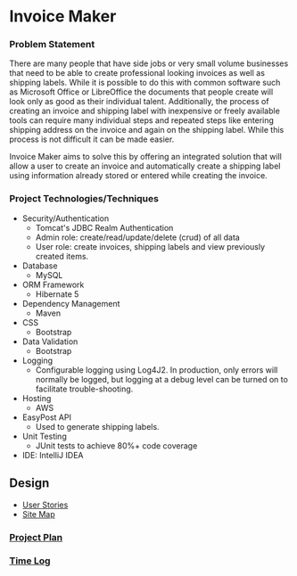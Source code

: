 # Invoice Maker
### Problem Statement
There are many people that have side jobs or very small volume businesses that need to be able to create professional
looking invoices as well as shipping labels. While it is possible to do this with common software such as Microsoft
Office or LibreOffice the documents that people create will look only as good as their individual talent. Additionally,
the process of creating an invoice and shipping label with inexpensive or freely available tools can require many 
individual steps and repeated steps like entering shipping address on the invoice and again on the shipping label. While 
this process is not difficult it can be made easier. 

Invoice Maker aims to solve this by offering an integrated solution that will allow a user to create an invoice and
automatically create a shipping label using information already stored or entered while creating the invoice. 

### Project Technologies/Techniques 

* Security/Authentication
  * Tomcat's JDBC Realm Authentication
  * Admin role: create/read/update/delete (crud) of all data
  * User role: create invoices, shipping labels and view previously created items. 
* Database
  * MySQL
* ORM Framework
  * Hibernate 5
* Dependency Management
  * Maven
* CSS 
  * Bootstrap
* Data Validation
  * Bootstrap
* Logging
  * Configurable logging using Log4J2. In production, only errors will normally be logged, but logging at a debug level can be turned on to facilitate trouble-shooting. 
* Hosting
  * AWS
* EasyPost API
    * Used to generate shipping labels.
* Unit Testing
  * JUnit tests to achieve 80%+ code coverage 
* IDE: IntelliJ IDEA

## Design
* [User Stories](DesignDocuments/userStories.md)
* [Site Map](DesignDocuments/SiteMap.png)
### [Project Plan](projectPlan.md)
### [Time Log](timeLog.md)